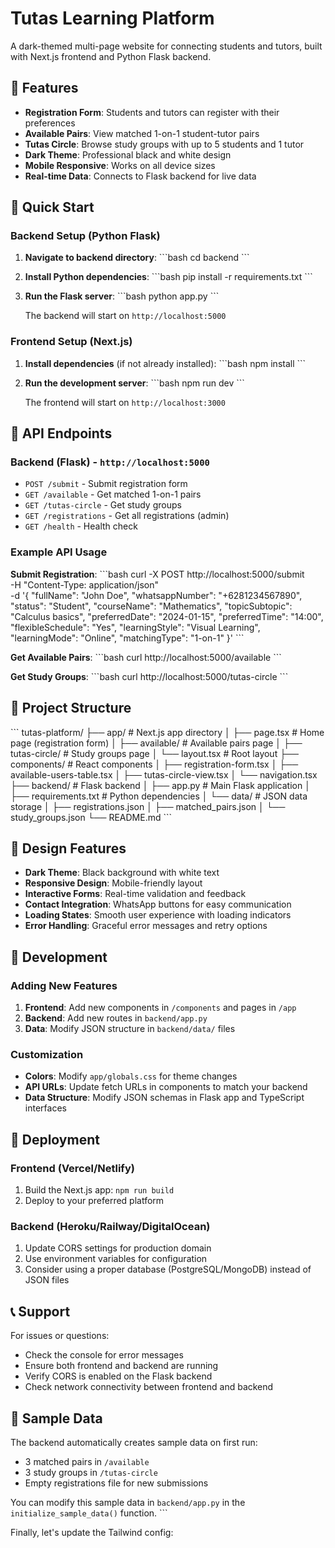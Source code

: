 # Tutas Learning Platform

A dark-themed multi-page website for connecting students and tutors, built with Next.js frontend and Python Flask backend.

## 🌟 Features

- **Registration Form**: Students and tutors can register with their preferences
- **Available Pairs**: View matched 1-on-1 student-tutor pairs
- **Tutas Circle**: Browse study groups with up to 5 students and 1 tutor
- **Dark Theme**: Professional black and white design
- **Mobile Responsive**: Works on all device sizes
- **Real-time Data**: Connects to Flask backend for live data

## 🚀 Quick Start

### Backend Setup (Python Flask)

1. **Navigate to backend directory**:
   \`\`\`bash
   cd backend
   \`\`\`

2. **Install Python dependencies**:
   \`\`\`bash
   pip install -r requirements.txt
   \`\`\`

3. **Run the Flask server**:
   \`\`\`bash
   python app.py
   \`\`\`

   The backend will start on `http://localhost:5000`

### Frontend Setup (Next.js)

1. **Install dependencies** (if not already installed):
   \`\`\`bash
   npm install
   \`\`\`

2. **Run the development server**:
   \`\`\`bash
   npm run dev
   \`\`\`

   The frontend will start on `http://localhost:3000`

## 📡 API Endpoints

### Backend (Flask) - `http://localhost:5000`

- `POST /submit` - Submit registration form
- `GET /available` - Get matched 1-on-1 pairs
- `GET /tutas-circle` - Get study groups
- `GET /registrations` - Get all registrations (admin)
- `GET /health` - Health check

### Example API Usage

**Submit Registration**:
\`\`\`bash
curl -X POST http://localhost:5000/submit \
  -H "Content-Type: application/json" \
  -d '{
    "fullName": "John Doe",
    "whatsappNumber": "+6281234567890",
    "status": "Student",
    "courseName": "Mathematics",
    "topicSubtopic": "Calculus basics",
    "preferredDate": "2024-01-15",
    "preferredTime": "14:00",
    "flexibleSchedule": "Yes",
    "learningStyle": "Visual Learning",
    "learningMode": "Online",
    "matchingType": "1-on-1"
  }'
\`\`\`

**Get Available Pairs**:
\`\`\`bash
curl http://localhost:5000/available
\`\`\`

**Get Study Groups**:
\`\`\`bash
curl http://localhost:5000/tutas-circle
\`\`\`

## 📁 Project Structure

\`\`\`
tutas-platform/
├── app/                    # Next.js app directory
│   ├── page.tsx           # Home page (registration form)
│   ├── available/         # Available pairs page
│   ├── tutas-circle/      # Study groups page
│   └── layout.tsx         # Root layout
├── components/            # React components
│   ├── registration-form.tsx
│   ├── available-users-table.tsx
│   ├── tutas-circle-view.tsx
│   └── navigation.tsx
├── backend/               # Flask backend
│   ├── app.py            # Main Flask application
│   ├── requirements.txt  # Python dependencies
│   └── data/             # JSON data storage
│       ├── registrations.json
│       ├── matched_pairs.json
│       └── study_groups.json
└── README.md
\`\`\`

## 🎨 Design Features

- **Dark Theme**: Black background with white text
- **Responsive Design**: Mobile-friendly layout
- **Interactive Forms**: Real-time validation and feedback
- **Contact Integration**: WhatsApp buttons for easy communication
- **Loading States**: Smooth user experience with loading indicators
- **Error Handling**: Graceful error messages and retry options

## 🔧 Development

### Adding New Features

1. **Frontend**: Add new components in `/components` and pages in `/app`
2. **Backend**: Add new routes in `backend/app.py`
3. **Data**: Modify JSON structure in `backend/data/` files

### Customization

- **Colors**: Modify `app/globals.css` for theme changes
- **API URLs**: Update fetch URLs in components to match your backend
- **Data Structure**: Modify JSON schemas in Flask app and TypeScript interfaces

## 🚀 Deployment

### Frontend (Vercel/Netlify)
1. Build the Next.js app: `npm run build`
2. Deploy to your preferred platform

### Backend (Heroku/Railway/DigitalOcean)
1. Update CORS settings for production domain
2. Use environment variables for configuration
3. Consider using a proper database (PostgreSQL/MongoDB) instead of JSON files

## 📞 Support

For issues or questions:
- Check the console for error messages
- Ensure both frontend and backend are running
- Verify CORS is enabled on the Flask backend
- Check network connectivity between frontend and backend

## 🔄 Sample Data

The backend automatically creates sample data on first run:
- 3 matched pairs in `/available`
- 3 study groups in `/tutas-circle`
- Empty registrations file for new submissions

You can modify this sample data in `backend/app.py` in the `initialize_sample_data()` function.
\`\`\`

Finally, let's update the Tailwind config:
